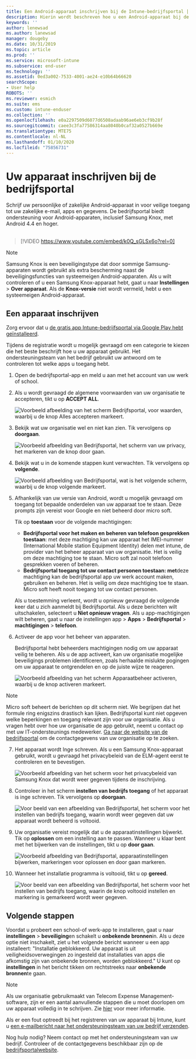 ```yaml
---
title: Een Android-apparaat inschrijven bij de Intune-bedrijfsportal | Microsoft Docs
description: Hierin wordt beschreven hoe u een Android-apparaat bij de Intune-bedrijfsportal kunt inschrijven
keywords: ''
author: lenewsad
ms.author: lanewsad
manager: dougeby
ms.date: 10/31/2019
ms.topic: article
ms.prod: ''
ms.service: microsoft-intune
ms.subservice: end-user
ms.technology: ''
ms.assetid: 0ed3a002-7533-4001-ae24-e10b64b66620
searchScope:
- User help
ROBOTS: ''
ms.reviewer: esmich
ms.suite: ems
ms.custom: intune-enduser
ms.collection: ''
ms.openlocfilehash: e0a2297509d6077d6508adaab96ae6eb3cf9b28f
ms.sourcegitcommit: caee3c3fa77586314aa8040b0caf32a0527b669e
ms.translationtype: MTE75
ms.contentlocale: nl-NL
ms.lasthandoff: 01/10/2020
ms.locfileid: "75856731"
---
```

# <a name="enroll-your-device-with-company-portal"></a>Uw apparaat inschrijven bij de bedrijfsportal  
Schrijf uw persoonlijke of zakelijke Android-apparaat in voor veilige toegang tot uw zakelijke e-mail, apps en gegevens. De bedrijfsportal biedt ondersteuning voor Android-apparaten, inclusief Samsung Knox, met Android 4.4 en hoger.  
</br>
> [!VIDEO https://www.youtube.com/embed/k0Q_sGLSx6o?rel=0]

> [!NOTE]
> Samsung Knox is een beveiligingstype dat door sommige Samsung-apparaten wordt gebruikt als extra bescherming naast de beveiligingsfuncties van systeemeigen Android-apparaten. Als u wilt controleren of u een Samsung Knox-apparaat hebt, gaat u naar **Instellingen** > **Over apparaat**. Als de **Knox-versie** niet wordt vermeld, hebt u een systeemeigen Android-apparaat.

## <a name="enroll-device"></a>Een apparaat inschrijven  
Zorg ervoor dat u [de gratis app Intune-bedrijfsportal via Google Play hebt geïnstalleerd](https://play.google.com/store/apps/details?id=com.microsoft.windowsintune.companyportal). 

Tijdens de registratie wordt u mogelijk gevraagd om een categorie te kiezen die het beste beschrijft hoe u uw apparaat gebruikt. Het ondersteuningsteam van het bedrijf gebruikt uw antwoord om te controleren tot welke apps u toegang hebt.  

1. Open de bedrijfsportal-app en meld u aan met het account van uw werk of school.  

2. Als u wordt gevraagd de algemene voorwaarden van uw organisatie te accepteren, tikt u op **ACCEPT ALL**.  

   ![Voorbeeld afbeelding van het scherm Bedrijfsportal, voor waarden, waarbij u de knop Alles accepteren markeert.](./media/accept-terms-1911.png)  


3. Bekijk wat uw organisatie wel en niet kan zien. Tik vervolgens op **doorgaan**.


    ![Voorbeeld afbeelding van Bedrijfsportal, het scherm van uw privacy, het markeren van de knop door gaan.](./media/android-privacy-screen-1911.png)  
4. Bekijk wat u in de komende stappen kunt verwachten. Tik vervolgens op **volgende**.  

    ![Voorbeeld afbeelding van Bedrijfsportal, wat is het volgende scherm, waarbij u de knop volgende markeert.](./media/android-whats-next-1911.png)  


5. Afhankelijk van uw versie van Android, wordt u mogelijk gevraagd om toegang tot bepaalde onderdelen van uw apparaat toe te staan. Deze prompts zijn vereist voor Google en niet beheerd door micro soft.  

    Tik op **toestaan** voor de volgende machtigingen:  
    * **Bedrijfsportal voor het maken en beheren van telefoon gesprekken toestaan**: met deze machtiging kan uw apparaat het IMEI-nummer (International Mobile station Equipment Identity) delen met intune, de provider van het beheer apparaat van uw organisatie. Het is veilig om deze machtiging toe te staan. Micro soft zal nooit telefoon gesprekken voeren of beheren.  
    * **Bedrijfsportal toegang tot uw contact personen toestaan: met**deze machtiging kan de bedrijfsportal app uw werk account maken, gebruiken en beheren.  Het is veilig om deze machtiging toe te staan. Micro soft heeft nooit toegang tot uw contact personen. 

    Als u toestemming verleent, wordt u opnieuw gevraagd de volgende keer dat u zich aanmeldt bij Bedrijfsportal. Als u deze berichten wilt uitschakelen, selecteert u **Niet opnieuw vragen**. Als u app-machtigingen wilt beheren, gaat u naar de instellingen app > **Apps** > **Bedrijfsportal** > **machtigingen** > **telefoon**.  

6. Activeer de app voor het beheer van apparaten. 

    Bedrijfsportal hebt beheerders machtigingen nodig om uw apparaat veilig te beheren. Als u de app activeert, kan uw organisatie mogelijke beveiligings problemen identificeren, zoals herhaalde mislukte pogingen om uw apparaat te ontgrendelen en op de juiste wijze te reageren.  

    ![Voorbeeld afbeelding van het scherm Apparaatbeheer activeren, waarbij u de knop activeren markeert.](./media/activate-device-administrator-1911.png)  

> [!NOTE]
> Micro soft beheert de berichten op dit scherm niet. We begrijpen dat het formule ring enigszins drastisch kan lijken. Bedrijfsportal kunt niet opgeven welke beperkingen en toegang relevant zijn voor uw organisatie. Als u vragen hebt over hoe uw organisatie de app gebruikt, neemt u contact op met uw IT-ondersteunings medewerker. [Ga naar de website van de bedrijfsportal](https://go.microsoft.com/fwlink/?linkid=2010980) om de contactgegevens van uw organisatie op te zoeken.  


7. Het apparaat wordt Inge schreven. Als u een Samsung Knox-apparaat gebruikt, wordt u gevraagd het privacybeleid van de ELM-agent eerst te controleren en te bevestigen.   

    ![Voorbeeld afbeelding van het scherm voor het privacybeleid van Samsung Knox dat wordt weer gegeven tijdens de inschrijving.](./media/and-enroll-7-knox-privacy-policy.png)  

8. Controleer in het scherm **instellen van bedrijfs toegang** of het apparaat is inge schreven. Tik vervolgens op **doorgaan**.  

    ![Voor beeld van een afbeelding van Bedrijfsportal, het scherm voor het instellen van bedrijfs toegang, waarin wordt weer gegeven dat uw apparaat wordt beheerd is voltooid.](./media/update-settings-1911.png)  

9. Uw organisatie vereist mogelijk dat u de apparaatinstellingen bijwerkt. Tik op **oplossen** om een instelling aan te passen. Wanneer u klaar bent met het bijwerken van de instellingen, tikt u op **door gaan**.  

   ![Voorbeeld afbeelding van Bedrijfsportal, apparaatinstellingen bijwerken, markeringen voor oplossen en door gaan markeren.](./media/resolve-settings-1911.png)  

10. Wanneer het installatie programma is voltooid, tikt u op **gereed**.    

    ![Voor beeld van een afbeelding van Bedrijfsportal, het scherm voor het instellen van bedrijfs toegang, waarin de knop voltooid instellen en markering is gemarkeerd wordt weer gegeven.](./media/android-enrollment-done-1911.png) 

## <a name="next-steps"></a>Volgende stappen  

Voordat u probeert een school-of werk-app te installeren, gaat u naar **instellingen** > **beveiliging**en schakelt u **onbekende bronnen**in. Als u deze optie niet inschakelt, ziet u het volgende bericht wanneer u een app installeert: "Installatie geblokkeerd. Uw apparaat is uit veiligheidsoverwegingen zo ingesteld dat installaties van apps die afkomstig zijn van onbekende bronnen, worden geblokkeerd." U kunt op **instellingen** in het bericht tikken om rechtstreeks naar **onbekende bronnen**te gaan.  

> [!Note]
> Als uw organisatie gebruikmaakt van Telecom Expense Management-software, zijn er een aantal aanvullende stappen die u moet doorlopen om uw apparaat volledig in te schrijven. Zie [hier](enroll-your-device-with-telecom-expense-management-android.md) voor meer informatie.

Als er een fout optreedt bij het registreren van uw apparaat bij Intune, kunt u [een e-mailbericht naar het ondersteuningsteam van uw bedrijf verzenden](send-logs-to-your-it-admin-by-email-android.md).  

Nog hulp nodig? Neem contact op met het ondersteuningsteam van uw bedrijf. Controleer of de contactgegevens beschikbaar zijn op de [bedrijfsportalwebsite](https://go.microsoft.com/fwlink/?linkid=2010980).  